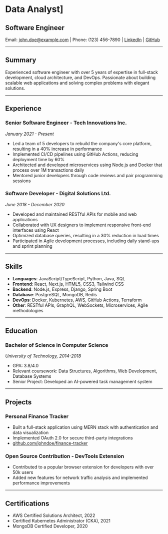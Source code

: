 # Data Analyst]

## Software Engineer

Email: john.doe@example.com | Phone: (123) 456-7890 | [LinkedIn](https://linkedin.com/in/johndoe) | [GitHub](https://github.com/johndoe)

---

## Summary

Experienced software engineer with over 5 years of expertise in full-stack development, cloud architecture, and DevOps. Passionate about building scalable web applications and solving complex problems with elegant solutions.

---

## Experience

### Senior Software Engineer - Tech Innovations Inc.
*January 2021 - Present*

- Led a team of 5 developers to rebuild the company's core platform, resulting in a 40% increase in performance
- Implemented CI/CD pipelines using GitHub Actions, reducing deployment time by 60%
- Architected and developed microservices using Node.js and Docker that process over 1M transactions daily
- Mentored junior developers through code reviews and pair programming sessions

### Software Developer - Digital Solutions Ltd.
*June 2018 - December 2020*

- Developed and maintained RESTful APIs for mobile and web applications
- Collaborated with UX designers to implement responsive front-end interfaces using React
- Optimized database queries, resulting in a 30% reduction in load times
- Participated in Agile development processes, including daily stand-ups and sprint planning

---

## Skills

- **Languages**: JavaScript/TypeScript, Python, Java, SQL
- **Frontend**: React, Next.js, HTML5, CSS3, Tailwind CSS
- **Backend**: Node.js, Express, Django, Spring Boot
- **Database**: PostgreSQL, MongoDB, Redis
- **DevOps**: Docker, Kubernetes, AWS, GitHub Actions, Terraform
- **Other**: RESTful APIs, GraphQL, WebSockets, Microservices, Agile methodologies

---

## Education

### Bachelor of Science in Computer Science
*University of Technology, 2014-2018*

- GPA: 3.8/4.0
- Relevant coursework: Data Structures, Algorithms, Web Development, Database Systems
- Senior Project: Developed an AI-powered task management system

---

## Projects

### Personal Finance Tracker
- Built a full-stack application using MERN stack with authentication and data visualization
- Implemented OAuth 2.0 for secure third-party integrations
- [github.com/johndoe/finance-tracker](https://github.com/johndoe/finance-tracker)

### Open Source Contribution - DevTools Extension
- Contributed to a popular browser extension for developers with over 50k users
- Added new features for network traffic analysis and implemented performance improvements

---

## Certifications

- AWS Certified Solutions Architect, 2022
- Certified Kubernetes Administrator (CKA), 2021
- MongoDB Certified Developer, 2020